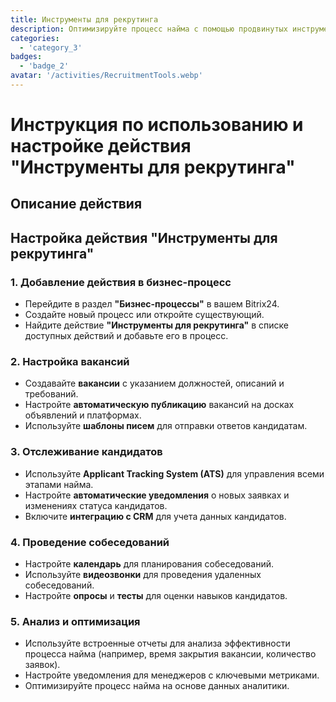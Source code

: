 ```yaml
---
title: Инструменты для рекрутинга
description: Оптимизируйте процесс найма с помощью продвинутых инструментов рекрутинга и отслеживания кандидатов.
categories: 
  - 'category_3'
badges: 
  - 'badge_2'
avatar: '/activities/RecruitmentTools.webp'
---
```

# Инструкция по использованию и настройке действия "Инструменты для рекрутинга"

## Описание действия

## **Настройка действия "Инструменты для рекрутинга"**

### 1. Добавление действия в бизнес-процесс
- Перейдите в раздел **"Бизнес-процессы"** в вашем Bitrix24.
- Создайте новый процесс или откройте существующий.
- Найдите действие **"Инструменты для рекрутинга"** в списке доступных действий и добавьте его в процесс.

### 2. Настройка вакансий
- Создавайте **вакансии** с указанием должностей, описаний и требований.
- Настройте **автоматическую публикацию** вакансий на досках объявлений и платформах.
- Используйте **шаблоны писем** для отправки ответов кандидатам.

### 3. Отслеживание кандидатов
- Используйте **Applicant Tracking System (ATS)** для управления всеми этапами найма.
- Настройте **автоматические уведомления** о новых заявках и изменениях статуса кандидатов.
- Включите **интеграцию с CRM** для учета данных кандидатов.

### 4. Проведение собеседований
- Настройте **календарь** для планирования собеседований.
- Используйте **видеозвонки** для проведения удаленных собеседований.
- Настройте **опросы** и **тесты** для оценки навыков кандидатов.

### 5. Анализ и оптимизация
- Используйте встроенные отчеты для анализа эффективности процесса найма (например, время закрытия вакансии, количество заявок).
- Настройте уведомления для менеджеров с ключевыми метриками.
- Оптимизируйте процесс найма на основе данных аналитики.